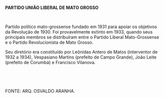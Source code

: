 **PARTIDO UNIÃO LIBERAL DE MATO GROSSO**

 

Partido político mato-grossense fundado em 1931 para apoiar os objetivos
da Revolução de 1930. Foi provavelmente extinto em 1933, quando seus
principais membros se distribuíram entre o Partido Liberal
Mato-Grossense e o Partido Revolucionista de Mato Grosso.

Seu diretório era constituído por Leônidas Antero de Matos (interventor
de 1932 a 1934), Vespasiano Martins (prefeito de Campo Grande), João
Leite (prefeito de Corumbá) e Francisco Vilanova.

 

 

FONTE: ARQ. OSVALDO ARANHA.

 
